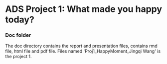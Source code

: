 # ADS Project 1: What made you happy today?
### Doc folder

The doc directory contains the report and presentation files, contains rmd file, html file and pdf file. Files named 'Proj1_HappyMoment_Jingqi Wang' is the project 1. 
